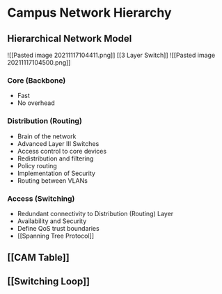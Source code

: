 # Campus Network Hierarchy
## Hierarchical Network Model
![[Pasted image 20211117104411.png]]
[[3 Layer Switch]] 
![[Pasted image 20211117104500.png]]
### Core (Backbone)
- Fast
- No overhead
### Distribution (Routing)
- Brain of the network
- Advanced Layer III Switches 
- Access control to core devices
- Redistribution and filtering
- Policy routing
- Implementation of Security
- Routing between VLANs
### Access (Switching)
- Redundant connectivity to Distribution (Routing) Layer
- Availability and Security
- Define QoS trust boundaries
- [[Spanning Tree Protocol]]
## [[CAM Table]]
## [[Switching Loop]]